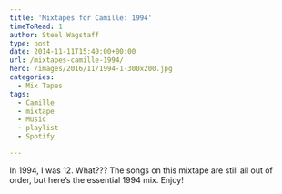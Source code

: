 ```yaml
---
title: 'Mixtapes for Camille: 1994'
timeToRead: 1 
author: Steel Wagstaff
type: post
date: 2014-11-11T15:40:00+00:00
url: /mixtapes-camille-1994/
hero: /images/2016/11/1994-1-300x200.jpg
categories:
  - Mix Tapes
tags:
  - Camille
  - mixtape
  - Music
  - playlist
  - Spotify

---
```

In 1994, I was 12. What??? The songs on this mixtape are still all out of order, but here&#8217;s the essential 1994 mix. Enjoy!